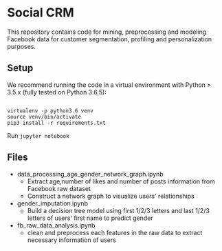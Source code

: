 # Social CRM
This repository contains code for mining, preprocessing and modeling Facebook data for customer segmentation, profiling and personalization purposes.

## Setup

We recommend running the code in a virtual environment with Python > 3.5.x (fully tested on Python 3.6.5):
```

virtualenv -p python3.6 venv
source venv/bin/activate
pip3 install -r requirements.txt
```

Run `jupyter notebook`


## Files
* data_processing_age_gender_network_graph.ipynb
  * Extract age,number of likes and number of posts information from Facebook raw dataset
  * Construct a network graph to visualize users' relationships 
* gender_imputation.ipynb
  * Build a decision tree model using first 1/2/3 letters and last 1/2/3 letters of users' first name to predict gender
* fb_raw_data_analysis.ipynb
  * clean and preprocess each features in the raw data to extract necessary information of users 

